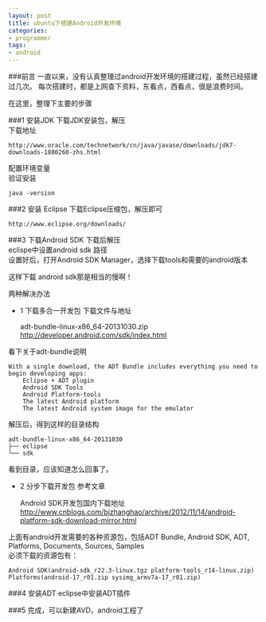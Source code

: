 ```yaml
---
layout: post
title: ubuntu下搭建Android开发环境
categories:
- programmer
tags:
- android
---
```



###前言
一直以来，没有认真整理过android开发环境的搭建过程，虽然已经搭建过几次。
每次搭建时，都是上网查下资料，东看点，西看点，很是浪费时间。

在这里，整理下主要的步骤

###1	安装JDK
下载JDK安装包，解压  
下载地址

	http://www.oracle.com/technetwork/cn/java/javase/downloads/jdk7-downloads-1880260-zhs.html
配置环境变量  
验证安装

	java -version


###2	安装 Eclipse
下载Eclipse压缩包，解压即可

	http://www.eclipse.org/downloads/


###3	下载Android SDK
下载后解压  
eclispe中设置android sdk 路径  
设置好后，打开Android SDK Manager，选择下载tools和需要的android版本

这样下载 android sdk那是相当的慢啊！

两种解决办法

- 1 下载多合一开发包
下载文件与地址

	adt-bundle-linux-x86_64-20131030.zip
	http://developer.android.com/sdk/index.html

看下关于adt-bundle说明

	With a single download, the ADT Bundle includes everything you need to begin developing apps:
		Eclipse + ADT plugin
		Android SDK Tools
		Android Platform-tools
		The latest Android platform
		The latest Android system image for the emulator

解压后，得到这样的目录结构

	adt-bundle-linux-x86_64-20131030
	├── eclipse
	└── sdk

看到目录，应该知道怎么回事了。

- 2 分步下载开发包
参考文章

	Android SDK开发包国内下载地址
	http://www.cnblogs.com/bjzhanghao/archive/2012/11/14/android-platform-sdk-download-mirror.html
	
上面有android开发需要的各种资源包，包括ADT Bundle, Android SDK, ADT, Platforms, Documents, Sources, Samples  
必须下载的资源包有：

	Android SDK(android-sdk_r22.3-linux.tgz platform-tools_r14-linux.zip)
	Platforms(android-17_r01.zip sysimg_armv7a-17_r01.zip)


###4	安装ADT
	eclipse中安装ADT插件


###5	完成，可以新建AVD，android工程了




	
